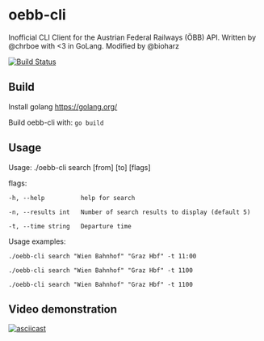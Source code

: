 # oebb-cli

Inofficial CLI Client for the Austrian Federal Railways (ÖBB) API. Written by @chrboe with <3 in GoLang. Modified by @bioharz 

[![Build Status](https://travis-ci.com/chrboe/oebb-cli.svg?branch=master)](https://travis-ci.com/chrboe/oebb-cli)


## Build
Install golang https://golang.org/

Build oebb-cli with: `go build`


## Usage

Usage: ./oebb-cli search [from] [to]  [flags]

flags:

    -h, --help          help for search
  
    -n, --results int   Number of search results to display (default 5)
  
    -t, --time string   Departure time

Usage examples:

`./oebb-cli search "Wien Bahnhof" "Graz Hbf" -t 11:00`

`./oebb-cli search "Wien Bahnhof" "Graz Hbf" -t 1100`

`./oebb-cli search "Wien Bahnhof" "Graz Hbf" -t 1100`

## Video demonstration


[![asciicast](https://asciinema.org/a/q5sUksYLTR6nqYzmjc4CFdKxM.svg)](https://asciinema.org/a/q5sUksYLTR6nqYzmjc4CFdKxM)
